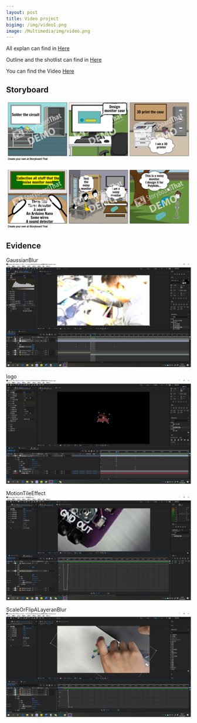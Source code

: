 ```yaml
---
layout: post
title: Video project
bigimg: /img/video1.png
image: /Multimedia/img/video.png
---
```



All explan can find in [Here](https://github.com/jiqi963/Multimedia/blob/master/doc/ExplanationVideoProject.pdf)


Outline and the shotlist can find in [Here](https://github.com/jiqi963/Multimedia/blob/master/doc/OutlineAndShotlist.pdf)


You can find the Video [Here](https://youtu.be/pdFCACDtebo)

## Storyboard

![Storyboard 1](https://github.com/jiqi963/Multimedia/blob/master/img/video/story1.png?raw=true)



![Storyboard 2](https://github.com/jiqi963/Multimedia/blob/master/img/video/story2.png?raw=true)

## Evidence

GaussianBlur
![Evidence 1](https://github.com/jiqi963/Multimedia/blob/master/img/video/GaussianBlur.png?raw=true)


logo
![Evidence 2](https://github.com/jiqi963/Multimedia/blob/master/img/video/logo.png?raw=true)


MotionTileEffect
![Evidence 3](https://github.com/jiqi963/Multimedia/blob/master/img/video/MotionTileEffect.png?raw=true)


ScaleOrFlipALayeranBlur
![Evidence 4](https://github.com/jiqi963/Multimedia/blob/master/img/video/ScaleOrFlipALayer.png?raw=true)

